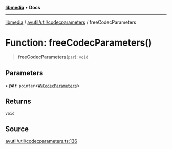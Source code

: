 [**libmedia**](../../../../README.md) • **Docs**

***

[libmedia](../../../../README.md) / [avutil/util/codecparameters](../README.md) / freeCodecParameters

# Function: freeCodecParameters()

> **freeCodecParameters**(`par`): `void`

## Parameters

• **par**: `pointer`\<[`AVCodecParameters`](../../../struct/avcodecparameters/classes/AVCodecParameters.md)\>

## Returns

`void`

## Source

[avutil/util/codecparameters.ts:136](https://github.com/zhaohappy/libmedia/blob/87bf8029d8be58d5035a3f4dc7037c25d1ac371b/src/avutil/util/codecparameters.ts#L136)
